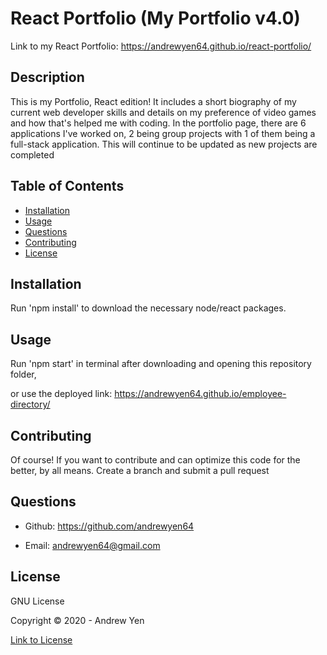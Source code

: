 # React Portfolio (My Portfolio v4.0)

Link to my React Portfolio: <https://andrewyen64.github.io/react-portfolio/>

## Description

This is my Portfolio, React edition! It includes a short biography of my current web developer skills
and details on my preference of video games and how that's helped me with coding. In the portfolio page, there are 6 applications I've worked on, 2 being group projects with 1 of them being a full-stack application. This will continue to be updated as new projects are completed

## Table of Contents

- [Installation](#installation)
- [Usage](#usage)
- [Questions](#questions)
- [Contributing](#contributing)
- [License](#license)

## Installation

Run 'npm install' to download the necessary node/react packages.

## Usage

Run 'npm start' in terminal after downloading and opening this repository folder,

or use the deployed link: <https://andrewyen64.github.io/employee-directory/>

## Contributing

Of course! If you want to contribute and can optimize this code for the better, by all means. Create a branch and submit a pull request

## Questions

- Github: <https://github.com/andrewyen64>

- Email: andrewyen64@gmail.com

## License

GNU License

Copyright © 2020 - Andrew Yen

[Link to License](LICENSE)
